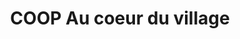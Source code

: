 ---
title: "COOP Au coeur du village"
url: /saint-joachim-de-shefford/coop-au-coeur-du-village/
shop: general
---